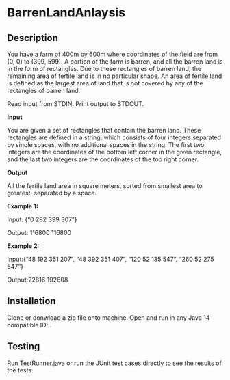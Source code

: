 # BarrenLandAnlaysis

## Description
You have a farm of 400m by 600m where coordinates of the field are from (0, 0) to (399, 599).
A portion of the farm is barren, and all the barren land is in the form of rectangles.
Due to these rectangles of barren land, the remaining area of fertile land is in no particular shape. 
An area of fertile land is defined as the largest area of land that is not covered by any of the rectangles of barren land. 

Read input from STDIN. Print output to STDOUT.

**Input**

You are given a set of rectangles that contain the barren land. These rectangles are defined in a string, 
which consists of four integers separated by single spaces, with no additional spaces in the string. 
The first two integers are the coordinates of the bottom left corner in the given rectangle, 
and the last two integers are the coordinates of the top right corner.

**Output** 

All the fertile land area in square meters, sorted from smallest area to greatest, separated by a space.

**Example 1:**

Input: {“0 292 399 307”} 

Output: 116800 116800

**Example 2:**

Input:{“48 192 351 207”, “48 392 351 407”, “120 52 135 547”, “260 52 275 547”}

Output:22816 192608

## Installation

Clone or donwload a zip file onto machine. Open and run in any Java 14 compatible IDE.

## Testing

Run TestRunner.java or run the JUnit test cases directly to see the results of the tests.
